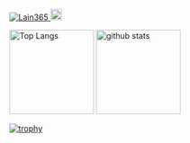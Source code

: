 <p align="left">
    <a href="https://github.com/Lain365/Lain365/">
        <img src="https://komarev.com/ghpvc/?username=Lain365" alt="Lain365" />
    <a href="http://twitter.com/lain365">
        <img height="20" src="https://img.shields.io/twitter/follow/lain365?label=Twitter&logo=twitter&style=flat" />
    </a>
</p>
<p align="left"> 
    <img alt="Top Langs" height="150px" src="https://github-readme-stats.vercel.app/api/top-langs/?username=Lain365&layout=compact&count_private=true&show_icons=true&theme=onedark" />
    <img alt="github stats" height="150px" src="https://github-readme-stats.vercel.app/api?username=Lain365&count_private=true&show_icons=true&show_icons=true&theme=onedark" />
</p>

[![trophy](https://github-profile-trophy.vercel.app/?username=Lain365&theme=onedark&column=7)](https://github.com/ryo-ma/github-profile-trophy)
